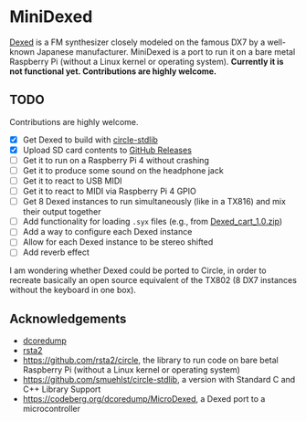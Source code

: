 # MiniDexed

[Dexed](https://asb2m10.github.io/dexed/) is a FM synthesizer closely modeled on the famous DX7 by a well-known Japanese manufacturer. MiniDexed is a port to run it on a bare metal Raspberry Pi (without a Linux kernel or operating system). __Currently it is not functional yet. Contributions are highly welcome.__

## TODO

 Contributions are highly welcome.

- [x] Get Dexed to build with [circle-stdlib](https://github.com/smuehlst/circle-stdlib)
- [x] Upload SD card contents to [GitHub Releases](../../releases)
- [ ] Get it to run on a Raspberry Pi 4 without crashing
- [ ] Get it to produce some sound on the headphone jack
- [ ] Get it to react to USB MIDI
- [ ] Get it to react to MIDI via Raspberry Pi 4 GPIO
- [ ] Get 8 Dexed instances to run simultaneously (like in a TX816) and mix their output together
- [ ] Add functionality for loading `.syx` files (e.g., from [Dexed_cart_1.0.zip](http://hsjp.eu/downloads/Dexed/Dexed_cart_1.0.zip))
- [ ] Add a way to configure each Dexed instance
- [ ] Allow for each Dexed instance to be stereo shifted
- [ ] Add reverb effect

I am wondering whether Dexed could be ported to Circle, in order to recreate basically an open source equivalent of the TX802 (8 DX7 instances without the keyboard in one box).

## Acknowledgements

* [dcoredump](https://github.com/dcoredump)
* [rsta2](https://github.com/rsta2)
* https://github.com/rsta2/circle, the library to run code on bare betal Raspberry Pi (without a Linux kernel or operating system)
* https://github.com/smuehlst/circle-stdlib, a version with Standard C and C++ Library Support
* https://codeberg.org/dcoredump/MicroDexed, a Dexed port to a microcontroller
